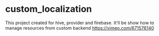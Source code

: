 # custom_localization

This project created for hive, provider and firebase. It'll be show how to manage resources from custom backend
https://vimeo.com/671576140
